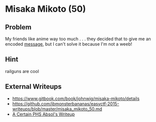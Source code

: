 # Misaka Mikoto (50)

## Problem

My friends like anime way too much . . . they decided that to give me an encoded [message](files/message.txt), but I can't solve it because I'm not a weeb!

## Hint

railguns are cool

## External Writeups

* https://www.gitbook.com/book/johnwig/misaka-mikoto/details
* https://github.com/jbmonsterbananas/easyctf-2015-writeups/blob/master/misaka_mikoto_50.md
* [A Certain PHS Absol's Writeup](https://github.com/MegaAbsol/EasyCTF-2015-Writeups/blob/master/Misaka%20Mikoto%20-%2050.md)
